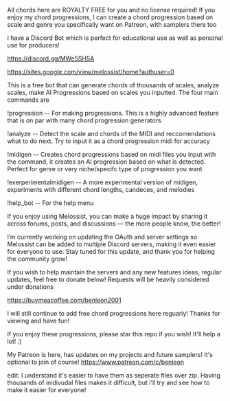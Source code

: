 All chords here are ROYALTY FREE for you and no license required! If you enjoy my chord progressions, I can create a chord progression based on scale and genre you specifically want on Patreon, with samplers there too 

I have a Discord Bot which is perfect for educational use as well as personal use for producers! 

https://discord.gg/MWe5SH5A

https://sites.google.com/view/melossist/home?authuser=0

This is a free bot that can generate chords of thousands of scales, analyze scales, make AI Progressions based on scales you inputted. The four main commands are

!progression -- For making progressions. This is a highly advanced feature that is on par with many chord progression generators

!analyze -- Detect the scale and chords of the MIDI and reccomendations what to do next. Try to input it as a chord progression midi for accuracy

!midigen -- Creates chord progressions based on midi files you input with the command, it creates an AI progression based on what is detected. Perfect for genre or very niche/specifc type of progression you want

!exerperimentalmidigen -- A more experimental version of midigen, experiments with different chord lengths, candeces, and melodies

!help_bot -- For the help menu

If you enjoy using Melossist, you can make a huge impact by sharing it across forums, posts, and discussions — the more people know, the better!

I’m currently working on updating the OAuth and server settings so Melossist can be added to multiple Discord servers, making it even easier for everyone to use. Stay tuned for this update, and thank you for helping the community grow!

If you wish to help maintain the servers and any new features ideas, regular updates, feel free to donate below! Requests will be heavily considered under donations

https://buymeacoffee.com/benleon2001

I will still continue to add free chord progressions here reguarly! Thanks for viewing and have fun!

If you enjoy these progressions, please star this repo if you wish! It'll help a lot! :)

My Patreon is here, has updates on my projects and future samplers! It's optional to join of course!
https://www.patreon.com/c/benleon

edit: I understand it's easier to have them as seperate files over zip. Having thousands of inidivudal files makes it difficult, but i'll try and see how to make it easier for everyone!
